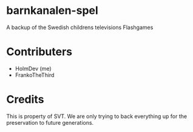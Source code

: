 # barnkanalen-spel
A backup of the Swedish childrens televisions Flashgames

# Contributers
* HolmDev (me)
* FrankoTheThird

# Credits
This is property of SVT. We are only trying to back everything up for the preservation to future generations.
